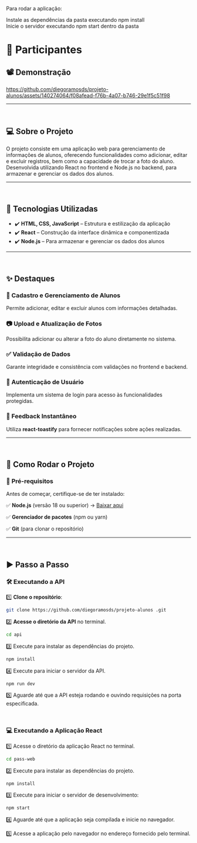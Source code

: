 Para rodar a aplicação:<br>

Instale as dependências da pasta executando npm install<br>
Inicie o servidor executando npm start dentro da pasta<br>



# 🎉 Participantes   

## 📽️ Demonstração  
https://github.com/diegoramosds/projeto-alunos/assets/140274064/f08afead-f76b-4a07-b746-29e1f5c51f98  

---  

<br>  

## 💻 Sobre o Projeto  

O projeto consiste em uma aplicação web para gerenciamento de informações de alunos, oferecendo funcionalidades como adicionar, editar e excluir registros, bem como a capacidade de trocar a foto do aluno. Desenvolvida utilizando React no frontend e Node.js no backend,  para armazenar e gerenciar os dados dos alunos. 

---  

<br>  

## 🚀 Tecnologias Utilizadas  

- ✔️ **HTML, CSS, JavaScript** – Estrutura e estilização da aplicação  
- ✔️ **React** – Construção da interface dinâmica e componentizada   
- ✔️ **Node.js** – Para armazenar e gerenciar os dados dos alunos  

---  

<br>  

## ✨ Destaques  

### **📝 Cadastro e Gerenciamento de Alunos**  
Permite adicionar, editar e excluir alunos com informações detalhadas.  

### **📷 Upload e Atualização de Fotos**  
Possibilita adicionar ou alterar a foto do aluno diretamente no sistema.  

### **✅ Validação de Dados**  
Garante integridade e consistência com validações no frontend e backend.  

### **🔐 Autenticação de Usuário**  
Implementa um sistema de login para acesso às funcionalidades protegidas.  

### **🔔 Feedback Instantâneo**  
Utiliza **react-toastify** para fornecer notificações sobre ações realizadas.  

---  

<br>  

## 🚀 Como Rodar o Projeto  

### 🔧 **Pré-requisitos**  

Antes de começar, certifique-se de ter instalado:  

✅ **Node.js** (versão 18 ou superior) → [Baixar aqui](https://nodejs.org/)  

✅ **Gerenciador de pacotes** (npm ou yarn)  

✅ **Git** (para clonar o repositório)  

---  

<br>  

## ▶️ Passo a Passo  

### 🛠 **Executando a API**  

1️⃣ **Clone o repositório**:  
```bash
git clone https://github.com/diegoramosds/projeto-alunos .git

```

2️⃣ **Acesse o diretório da API** no terminal.
```bash
cd api
```

3️⃣ Execute para instalar as dependências do projeto.
```bash
npm install
```

4️⃣ Execute para iniciar o servidor da API.
```bash
npm run dev
```

5️⃣ Aguarde até que a API esteja rodando e ouvindo requisições na porta especificada.

<br>

### 💻 **Executando a Aplicação React** 

1️⃣ Acesse o diretório da aplicação React no terminal.
```bash
cd pass-web
```

2️⃣ Execute  para instalar as dependências do projeto.
```bash
npm install
```

3️⃣ Execute  para iniciar o servidor de desenvolvimento:
```bash
npm start
```

4️⃣ Aguarde até que a aplicação seja compilada e inicie no navegador.

5️⃣ Acesse a aplicação pelo navegador no endereço fornecido pelo terminal.







